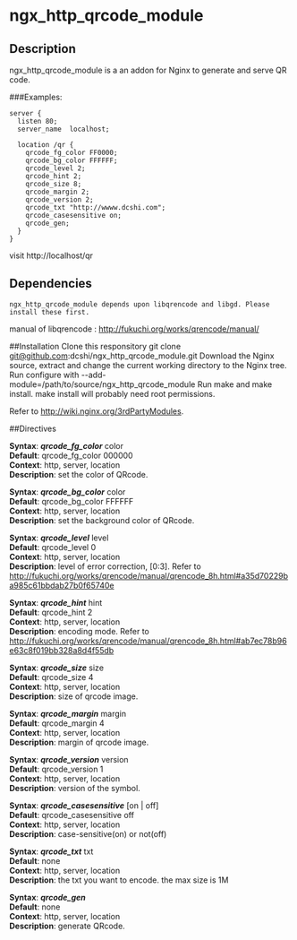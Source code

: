 ngx_http_qrcode_module
======================

## Description
                                                                                                                                                              
ngx_http_qrcode_module is a an addon for Nginx to generate and serve QR code.

###Examples:

    server {
      listen 80; 
      server_name  localhost; 
    
      location /qr {
        qrcode_fg_color FF0000;
        qrcode_bg_color FFFFFF;    
        qrcode_level 2;
        qrcode_hint 2;
        qrcode_size 8;
        qrcode_margin 2;
        qrcode_version 2;
        qrcode_txt "http://wwww.dcshi.com";
        qrcode_casesensitive on; 
        qrcode_gen;                                                                                                                                                        
      }   
    }
   
visit http://localhost/qr
    
## Dependencies
    ngx_http_qrcode_module depends upon libqrencode and libgd. Please install these first.
manual of libqrencode : http://fukuchi.org/works/qrencode/manual/

##Installation
    Clone this responsitory git clone git@github.com:dcshi/ngx_http_qrcode_module.git
    Download the Nginx source, extract and change the current working directory to the Nginx tree.
    Run configure with --add-module=/path/to/source/ngx_http_qrcode_module 
    Run make and make install. make install will probably need root permissions.
    
Refer to http://wiki.nginx.org/3rdPartyModules.

##Directives

**Syntax**: ***qrcode_fg_color*** color  
**Default**: qrcode_fg_color 000000  
**Context**: http, server, location  
**Description**: set the color of QRcode.
<br/>

**Syntax**: ***qrcode_bg_color*** color  
**Default**: qrcode_bg_color FFFFFF  
**Context**: http, server, location  
**Description**: set the background color of QRcode.
<br/>

**Syntax**: ***qrcode_level*** level  
**Default**: qrcode_level 0  
**Context**: http, server, location    
**Description**: level of error correction, [0:3]. Refer to http://fukuchi.org/works/qrencode/manual/qrencode_8h.html#a35d70229ba985c61bbdab27b0f65740e
<br/>

**Syntax**: ***qrcode_hint*** hint    
**Default**: qrcode_hint 2  
**Context**: http, server, location    
**Description**: encoding mode. Refer to http://fukuchi.org/works/qrencode/manual/qrencode_8h.html#ab7ec78b96e63c8f019bb328a8d4f55db
<br/>

**Syntax**: ***qrcode_size*** size    
**Default**: qrcode_size 4      
**Context**: http, server, location    
**Description**: size of qrcode image.
<br/>

**Syntax**: ***qrcode_margin*** margin  
**Default**: qrcode_margin 4  
**Context**: http, server, location    
**Description**: margin of qrcode image.
<br/>

**Syntax**: ***qrcode_version*** version   
**Default**: qrcode_version 1    
**Context**: http, server, location    
**Description**: version of the symbol.
<br/>

**Syntax**: ***qrcode_casesensitive*** [on | off]     
**Default**: qrcode_casesensitive off  
**Context**: http, server, location    
**Description**: case-sensitive(on) or not(off)
<br/>

**Syntax**: ***qrcode_txt*** txt           
**Default**: none    
**Context**: http, server, location        
**Description**: the txt you want to encode. the max size is 1M
<br/>

**Syntax**: ***qrcode_gen***      
**Default**: none  
**Context**: http, server, location      
**Description**: generate QRcode.
<br/>
